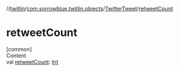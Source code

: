 //[twitlin](../../index.md)/[com.sorrowblue.twitlin.objects](../index.md)/[TwitterTweet](index.md)/[retweetCount](retweet-count.md)



# retweetCount  
[common]  
Content  
val [retweetCount](retweet-count.md): [Int](https://kotlinlang.org/api/latest/jvm/stdlib/kotlin/-int/index.html)  



